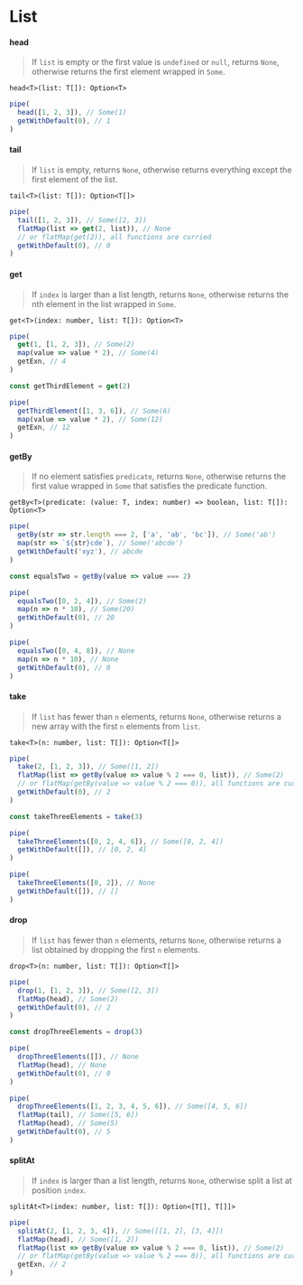 # List

#### head

> If `list` is empty or the first value is `undefined` or `null`, returns `None`, otherwise returns the first element wrapped in `Some`.

`head<T>(list: T[]): Option<T>`

```typescript
pipe(
  head([1, 2, 3]), // Some(1)
  getWithDefault(0), // 1
)
```

#### tail

> If `list` is empty, returns `None`, otherwise returns everything except the first element of the list.

`tail<T>(list: T[]): Option<T[]>`

```typescript
pipe(
  tail([1, 2, 3]), // Some([2, 3])
  flatMap(list => get(2, list)), // None
  // or flatMap(get(2)), all functions are curried
  getWithDefault(0), // 0
)
```

#### get

> If `index` is larger than a list length, returns `None`, otherwise returns the nth element in the list wrapped in `Some`.

`get<T>(index: number, list: T[]): Option<T>`

```typescript
pipe(
  get(1, [1, 2, 3]), // Some(2)
  map(value => value * 2), // Some(4)
  getExn, // 4
)

const getThirdElement = get(2)

pipe(
  getThirdElement([1, 3, 6]), // Some(6)
  map(value => value * 2), // Some(12)
  getExn, // 12
)
```

#### getBy

> If no element satisfies `predicate`, returns `None`, otherwise returns the first value wrapped in `Some` that satisfies the predicate function.

`getBy<T>(predicate: (value: T, index: number) => boolean, list: T[]): Option<T>`

```typescript
pipe(
  getBy(str => str.length === 2, ['a', 'ab', 'bc']), // Some('ab')
  map(str => `${str}cde`), // Some('abcde')
  getWithDefault('xyz'), // abcde
)

const equalsTwo = getBy(value => value === 2)

pipe(
  equalsTwo([0, 2, 4]), // Some(2)
  map(n => n * 10), // Some(20)
  getWithDefault(0), // 20
)

pipe(
  equalsTwo([0, 4, 8]), // None
  map(n => n * 10), // None
  getWithDefault(0), // 0
)
```

#### take

> If `list` has fewer than `n` elements, returns `None`, otherwise returns a new array with the first `n` elements from `list`.

`take<T>(n: number, list: T[]): Option<T[]>`

```typescript
pipe(
  take(2, [1, 2, 3]), // Some([1, 2])
  flatMap(list => getBy(value => value % 2 === 0, list)), // Some(2)
  // or flatMap(getBy(value => value % 2 === 0)), all functions are curried
  getWithDefault(0), // 2
)

const takeThreeElements = take(3)

pipe(
  takeThreeElements([0, 2, 4, 6]), // Some([0, 2, 4])
  getWithDefault([]), // [0, 2, 4]
)

pipe(
  takeThreeElements([0, 2]), // None
  getWithDefault([]), // []
)
```

#### drop

> If `list` has fewer than `n` elements, returns `None`, otherwise returns a list obtained by dropping the first `n` elements.

`drop<T>(n: number, list: T[]): Option<T[]>`

```typescript
pipe(
  drop(1, [1, 2, 3]), // Some([2, 3])
  flatMap(head), // Some(2)
  getWithDefault(0), // 2
)

const dropThreeElements = drop(3)

pipe(
  dropThreeElements([]), // None
  flatMap(head), // None
  getWithDefault(0), // 0
)

pipe(
  dropThreeElements([1, 2, 3, 4, 5, 6]), // Some([4, 5, 6])
  flatMap(tail), // Some([5, 6])
  flatMap(head), // Some(5)
  getWithDefault(0), // 5
)
```

#### splitAt

> If `index` is larger than a list length, returns `None`, otherwise split a list at position `index`.

`splitAt<T>(index: number, list: T[]): Option<[T[], T[]]>`

```typescript
pipe(
  splitAt(2, [1, 2, 3, 4]), // Some([[1, 2], [3, 4]])
  flatMap(head), // Some([1, 2])
  flatMap(list => getBy(value => value % 2 === 0, list)), // Some(2)
  // or flatMap(getBy(value => value % 2 === 0)), all functions are curried
  getExn, // 2
)
```
